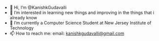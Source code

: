- 👋 Hi, I’m @KanishkGudavalli
- 👀 I’m interested in learning new things and improving in the things that i already know
- 🌱 I’m currently a Computer Science Student at New Jersey Institute of Technology
- 📫 How to reach me: email: kanishkgudavalli@gmail.com

<!---
kani299/kani299 is a ✨ special ✨ repository because its `README.md` (this file) appears on your GitHub profile.
You can click the Preview link to take a look at your changes.
--->
